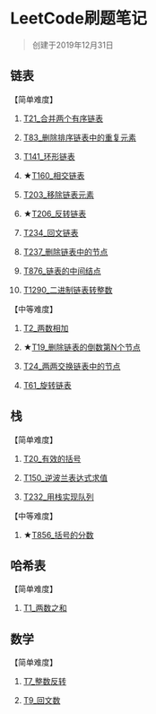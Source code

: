 # LeetCode刷题笔记

> 创建于2019年12月31日

## 链表

【简单难度】

1. [T21_合并两个有序链表](src/main/java/linkedlist/T21_合并两个有序链表.java)

1. [T83_删除排序链表中的重复元素](src/main/java/linkedlist/T83_删除排序链表中的重复元素.java)

1. [T141_环形链表](src/main/java/linkedlist/T141_环形链表.java)

1. ★[T160_相交链表](src/main/java/linkedlist/T160_相交链表.java)

1. [T203_移除链表元素](src/main/java/linkedlist/T203_移除链表元素.java)

1. ★[T206_反转链表](src/main/java/linkedlist/T206_反转链表.java)

1. [T234_回文链表](src/main/java/linkedlist/T234_回文链表.java)

1. [T237_删除链表中的节点](src/main/java/linkedlist/T237_删除链表中的节点.java)

1. [T876_链表的中间结点](src/main/java/linkedlist/T876_链表的中间结点.java)

1. [T1290_二进制链表转整数](src/main/java/linkedlist/T1290_二进制链表转整数.java)

【中等难度】

1. [T2_两数相加](src/main/java/linkedlist/T2_两数相加.java)

1. ★[T19_删除链表的倒数第N个节点](src/main/java/linkedlist/T19_删除链表的倒数第N个节点.java)

1. [T24_两两交换链表中的节点](src/main/java/linkedlist/T24_两两交换链表中的节点.java)

1. [T61_旋转链表](src/main/java/linkedlist/T61_旋转链表.java)

## 栈

【简单难度】

1. [T20_有效的括号](src/main/java/stack/T20_有效的括号.java)

1. [T150_逆波兰表达式求值](src/main/java/stack/T150_逆波兰表达式求值.java)

1. [T232_用栈实现队列](src/main/java/stack/MyQueue.java)

【中等难度】

1. ★[T856_括号的分数](src/main/java/stack/T856_括号的分数.java)

## 哈希表

【简单难度】

1. [T1_两数之和](src/main/java/hashtable/T1_两数之和.java)

## 数学

【简单难度】

1. [T7_整数反转](src/main/java/math/T7_整数反转.java)

1. [T9_回文数](src/main/java/math/T9_回文数.java)